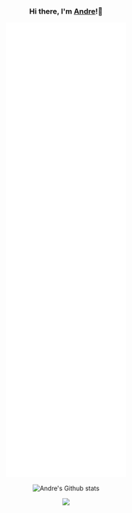 <div align="center">
  
### Hi there, I'm [Andre](https://www.linkedin.com/in/andre-rahardjo/)!👋

![Metrics](https://github.com/andrerahardjo97/andrerahardjo97/blob/main/github-metrics.svg)

![Andre's Github stats](https://github-readme-stats.vercel.app/api?username=andrerahardjo97&count_private=true&show_icons=true)

![](https://komarev.com/ghpvc/?username=andrerahardjo97)
</div>
